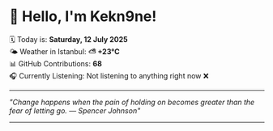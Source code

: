# 👋 Hello, I'm Kekn9ne!

🗓️ Today is: **Saturday, 12 July 2025**  
🌤️ Weather in Istanbul: **⛅️  +23°C**  
📊 GitHub Contributions: **68**  
🎧 Currently Listening: Not listening to anything right now ❌

---

_"Change happens when the pain of holding on becomes greater than the fear of letting go. — *Spencer Johnson*"_

---
